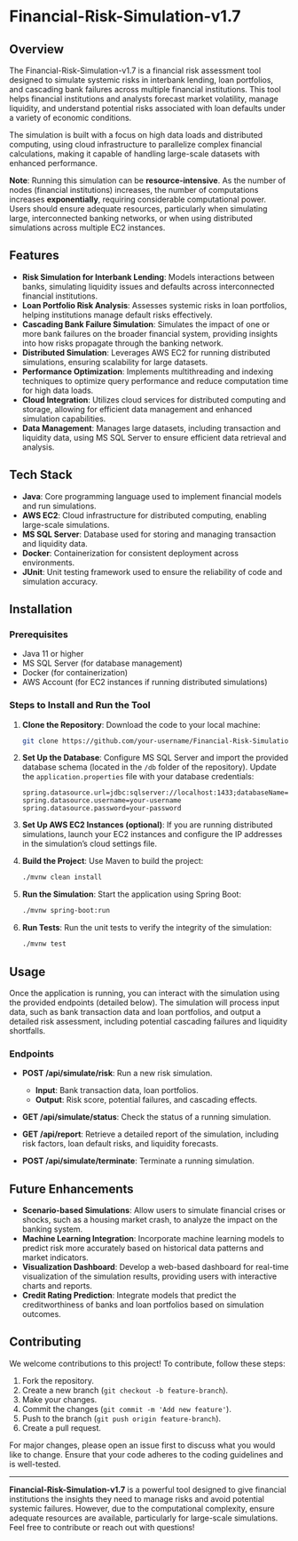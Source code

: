 # Financial-Risk-Simulation-v1.7

## Overview
The Financial-Risk-Simulation-v1.7 is a financial risk assessment tool designed to simulate systemic risks in interbank lending, loan portfolios, and cascading bank failures across multiple financial institutions. This tool helps financial institutions and analysts forecast market volatility, manage liquidity, and understand potential risks associated with loan defaults under a variety of economic conditions.

The simulation is built with a focus on high data loads and distributed computing, using cloud infrastructure to parallelize complex financial calculations, making it capable of handling large-scale datasets with enhanced performance.

**Note**: Running this simulation can be **resource-intensive**. As the number of nodes (financial institutions) increases, the number of computations increases **exponentially**, requiring considerable computational power. Users should ensure adequate resources, particularly when simulating large, interconnected banking networks, or when using distributed simulations across multiple EC2 instances.

## Features
- **Risk Simulation for Interbank Lending**: Models interactions between banks, simulating liquidity issues and defaults across interconnected financial institutions.
- **Loan Portfolio Risk Analysis**: Assesses systemic risks in loan portfolios, helping institutions manage default risks effectively.
- **Cascading Bank Failure Simulation**: Simulates the impact of one or more bank failures on the broader financial system, providing insights into how risks propagate through the banking network.
- **Distributed Simulation**: Leverages AWS EC2 for running distributed simulations, ensuring scalability for large datasets.
- **Performance Optimization**: Implements multithreading and indexing techniques to optimize query performance and reduce computation time for high data loads.
- **Cloud Integration**: Utilizes cloud services for distributed computing and storage, allowing for efficient data management and enhanced simulation capabilities.
- **Data Management**: Manages large datasets, including transaction and liquidity data, using MS SQL Server to ensure efficient data retrieval and analysis.

## Tech Stack
- **Java**: Core programming language used to implement financial models and run simulations.
- **AWS EC2**: Cloud infrastructure for distributed computing, enabling large-scale simulations.
- **MS SQL Server**: Database used for storing and managing transaction and liquidity data.
- **Docker**: Containerization for consistent deployment across environments.
- **JUnit**: Unit testing framework used to ensure the reliability of code and simulation accuracy.

## Installation

### Prerequisites
- Java 11 or higher
- MS SQL Server (for database management)
- Docker (for containerization)
- AWS Account (for EC2 instances if running distributed simulations)

### Steps to Install and Run the Tool

1. **Clone the Repository**: Download the code to your local machine:
    ```bash
    git clone https://github.com/your-username/Financial-Risk-Simulation-v1.7.git
    ```

2. **Set Up the Database**: Configure MS SQL Server and import the provided database schema (located in the `/db` folder of the repository). Update the `application.properties` file with your database credentials:
    ```properties
    spring.datasource.url=jdbc:sqlserver://localhost:1433;databaseName=yourDB
    spring.datasource.username=your-username
    spring.datasource.password=your-password
    ```

3. **Set Up AWS EC2 Instances (optional)**: If you are running distributed simulations, launch your EC2 instances and configure the IP addresses in the simulation’s cloud settings file.

4. **Build the Project**: Use Maven to build the project:
    ```bash
    ./mvnw clean install
    ```

5. **Run the Simulation**: Start the application using Spring Boot:
    ```bash
    ./mvnw spring-boot:run
    ```

6. **Run Tests**: Run the unit tests to verify the integrity of the simulation:
    ```bash
    ./mvnw test
    ```

## Usage
Once the application is running, you can interact with the simulation using the provided endpoints (detailed below). The simulation will process input data, such as bank transaction data and loan portfolios, and output a detailed risk assessment, including potential cascading failures and liquidity shortfalls.

### Endpoints
- **POST /api/simulate/risk**: Run a new risk simulation.
    - **Input**: Bank transaction data, loan portfolios.
    - **Output**: Risk score, potential failures, and cascading effects.
  
- **GET /api/simulate/status**: Check the status of a running simulation.

- **GET /api/report**: Retrieve a detailed report of the simulation, including risk factors, loan default risks, and liquidity forecasts.

- **POST /api/simulate/terminate**: Terminate a running simulation.

## Future Enhancements
- **Scenario-based Simulations**: Allow users to simulate financial crises or shocks, such as a housing market crash, to analyze the impact on the banking system.
- **Machine Learning Integration**: Incorporate machine learning models to predict risk more accurately based on historical data patterns and market indicators.
- **Visualization Dashboard**: Develop a web-based dashboard for real-time visualization of the simulation results, providing users with interactive charts and reports.
- **Credit Rating Prediction**: Integrate models that predict the creditworthiness of banks and loan portfolios based on simulation outcomes.

## Contributing
We welcome contributions to this project! To contribute, follow these steps:
1. Fork the repository.
2. Create a new branch (`git checkout -b feature-branch`).
3. Make your changes.
4. Commit the changes (`git commit -m 'Add new feature'`).
5. Push to the branch (`git push origin feature-branch`).
6. Create a pull request.

For major changes, please open an issue first to discuss what you would like to change. Ensure that your code adheres to the coding guidelines and is well-tested.


---

**Financial-Risk-Simulation-v1.7** is a powerful tool designed to give financial institutions the insights they need to manage risks and avoid potential systemic failures. However, due to the computational complexity, ensure adequate resources are available, particularly for large-scale simulations. Feel free to contribute or reach out with questions!
